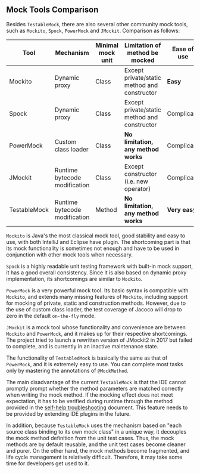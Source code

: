 Mock Tools Comparison
---

Besides `TestableMock`, there are also several other community mock tools, such as `Mockito`, `Spock`, `PowerMock` and `JMockit`. Comparison as follows:

|  Tool        | Mechanism                     | Minimal mock unit | Limitation of method be mocked               | Ease of use   | IDE support   |
|  ----        | ----                          | ----              | ----                                         | ----          | ----          |
| Mockito      | Dynamic proxy                 | Class             | Except private/static method and constructor | **Easy**      | **Very well** |
| Spock        | Dynamic proxy                 | Class             | Except private/static method and constructor | Complicate    | Just so so    |
| PowerMock    | Custom class loader           | Class             | **No limitation, any method works**          | Complicate    | **Good**      |
| JMockit      | Runtime bytecode modification | Class             | Except constructor (i.e. new operator)       | Complicate    | Just so so    |
| TestableMock | Runtime bytecode modification | Method            | **No limitation, any method works**          | **Very easy** | Just so so    |

`Mockito` is Java's the most classical mock tool, good stability and easy to use, with both IntelliJ and Eclipse have plugin. The shortcoming part is that its mock functionality is sometimes not enough and have to be used in conjunction with other mock tools when necessary.

`Spock` is a highly readable unit testing framework with built-in mock support, it has a good overall consistency. Since it is also based on dynamic proxy implementation, its shortcomings are similar to `Mockito`.

`PowerMock` is a very powerful mock tool. Its basic syntax is compatible with `Mockito`, and extends many missing features of `Mockito`, including support for mocking of private, static and construction methods. However, due to the use of custom class loader, the test coverage of Jacoco will drop to zero in the default `on-the-fly` mode.

`JMockit` is a mock tool whose functionality and convenience are between `Mockito` and `PowerMock`, and it makes up for their respective shortcomings. The project tried to launch a rewritten version of JMockit2 in 2017 but failed to complete, and is currently in an inactive maintenance state.

The functionality of `TestabledMock` is basically the same as that of `PowerMock`, and it is extremely easy to use. You can complete most tasks only by mastering the annotations of `@MockMethod`.

The main disadvantage of the current `TestableMock` is that the IDE cannot promptly prompt whether the method parameters are matched correctly when writing the mock method. If the mocking effect does not meet expectation, it has to be verified during runtime through the method provided in the [self-help troubleshooting](en-us/doc/troubleshooting.md) document. This feature needs to be provided by extending IDE plugins in the future.

In addition, because `TestableMock` uses the mechanism based on "each source class binding to its own mock class" in a unique way, it decouples the mock method definition from the unit test cases. Thus, the mock methods are by default reusable, and the unit test cases become cleaner and purer. On the other hand, the mock methods become fragmented, and life cycle management is relatively difficult. Therefore, it may take some time for developers get used to it.
